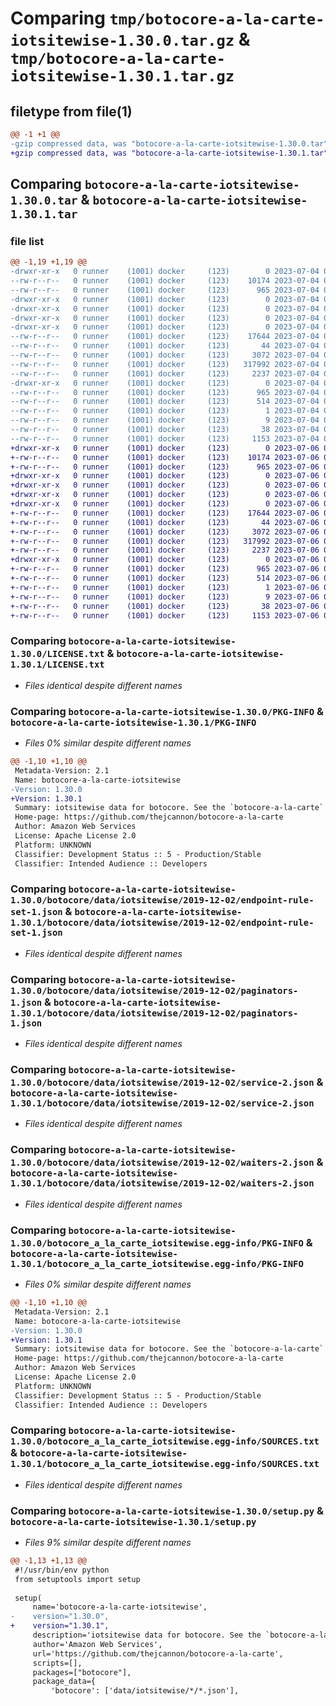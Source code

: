 # Comparing `tmp/botocore-a-la-carte-iotsitewise-1.30.0.tar.gz` & `tmp/botocore-a-la-carte-iotsitewise-1.30.1.tar.gz`

## filetype from file(1)

```diff
@@ -1 +1 @@
-gzip compressed data, was "botocore-a-la-carte-iotsitewise-1.30.0.tar", last modified: Tue Jul  4 01:44:35 2023, max compression
+gzip compressed data, was "botocore-a-la-carte-iotsitewise-1.30.1.tar", last modified: Thu Jul  6 01:45:07 2023, max compression
```

## Comparing `botocore-a-la-carte-iotsitewise-1.30.0.tar` & `botocore-a-la-carte-iotsitewise-1.30.1.tar`

### file list

```diff
@@ -1,19 +1,19 @@
-drwxr-xr-x   0 runner    (1001) docker     (123)        0 2023-07-04 01:44:35.062595 botocore-a-la-carte-iotsitewise-1.30.0/
--rw-r--r--   0 runner    (1001) docker     (123)    10174 2023-07-04 01:44:34.000000 botocore-a-la-carte-iotsitewise-1.30.0/LICENSE.txt
--rw-r--r--   0 runner    (1001) docker     (123)      965 2023-07-04 01:44:35.062595 botocore-a-la-carte-iotsitewise-1.30.0/PKG-INFO
-drwxr-xr-x   0 runner    (1001) docker     (123)        0 2023-07-04 01:44:35.058595 botocore-a-la-carte-iotsitewise-1.30.0/botocore/
-drwxr-xr-x   0 runner    (1001) docker     (123)        0 2023-07-04 01:44:35.058595 botocore-a-la-carte-iotsitewise-1.30.0/botocore/data/
-drwxr-xr-x   0 runner    (1001) docker     (123)        0 2023-07-04 01:44:35.058595 botocore-a-la-carte-iotsitewise-1.30.0/botocore/data/iotsitewise/
-drwxr-xr-x   0 runner    (1001) docker     (123)        0 2023-07-04 01:44:35.058595 botocore-a-la-carte-iotsitewise-1.30.0/botocore/data/iotsitewise/2019-12-02/
--rw-r--r--   0 runner    (1001) docker     (123)    17644 2023-07-04 01:44:02.000000 botocore-a-la-carte-iotsitewise-1.30.0/botocore/data/iotsitewise/2019-12-02/endpoint-rule-set-1.json
--rw-r--r--   0 runner    (1001) docker     (123)       44 2023-07-04 01:44:02.000000 botocore-a-la-carte-iotsitewise-1.30.0/botocore/data/iotsitewise/2019-12-02/examples-1.json
--rw-r--r--   0 runner    (1001) docker     (123)     3072 2023-07-04 01:44:02.000000 botocore-a-la-carte-iotsitewise-1.30.0/botocore/data/iotsitewise/2019-12-02/paginators-1.json
--rw-r--r--   0 runner    (1001) docker     (123)   317992 2023-07-04 01:44:02.000000 botocore-a-la-carte-iotsitewise-1.30.0/botocore/data/iotsitewise/2019-12-02/service-2.json
--rw-r--r--   0 runner    (1001) docker     (123)     2237 2023-07-04 01:44:02.000000 botocore-a-la-carte-iotsitewise-1.30.0/botocore/data/iotsitewise/2019-12-02/waiters-2.json
-drwxr-xr-x   0 runner    (1001) docker     (123)        0 2023-07-04 01:44:35.062595 botocore-a-la-carte-iotsitewise-1.30.0/botocore_a_la_carte_iotsitewise.egg-info/
--rw-r--r--   0 runner    (1001) docker     (123)      965 2023-07-04 01:44:35.000000 botocore-a-la-carte-iotsitewise-1.30.0/botocore_a_la_carte_iotsitewise.egg-info/PKG-INFO
--rw-r--r--   0 runner    (1001) docker     (123)      514 2023-07-04 01:44:35.000000 botocore-a-la-carte-iotsitewise-1.30.0/botocore_a_la_carte_iotsitewise.egg-info/SOURCES.txt
--rw-r--r--   0 runner    (1001) docker     (123)        1 2023-07-04 01:44:35.000000 botocore-a-la-carte-iotsitewise-1.30.0/botocore_a_la_carte_iotsitewise.egg-info/dependency_links.txt
--rw-r--r--   0 runner    (1001) docker     (123)        9 2023-07-04 01:44:35.000000 botocore-a-la-carte-iotsitewise-1.30.0/botocore_a_la_carte_iotsitewise.egg-info/top_level.txt
--rw-r--r--   0 runner    (1001) docker     (123)       38 2023-07-04 01:44:35.062595 botocore-a-la-carte-iotsitewise-1.30.0/setup.cfg
--rw-r--r--   0 runner    (1001) docker     (123)     1153 2023-07-04 01:44:34.000000 botocore-a-la-carte-iotsitewise-1.30.0/setup.py
+drwxr-xr-x   0 runner    (1001) docker     (123)        0 2023-07-06 01:45:07.602841 botocore-a-la-carte-iotsitewise-1.30.1/
+-rw-r--r--   0 runner    (1001) docker     (123)    10174 2023-07-06 01:45:07.000000 botocore-a-la-carte-iotsitewise-1.30.1/LICENSE.txt
+-rw-r--r--   0 runner    (1001) docker     (123)      965 2023-07-06 01:45:07.602841 botocore-a-la-carte-iotsitewise-1.30.1/PKG-INFO
+drwxr-xr-x   0 runner    (1001) docker     (123)        0 2023-07-06 01:45:07.598841 botocore-a-la-carte-iotsitewise-1.30.1/botocore/
+drwxr-xr-x   0 runner    (1001) docker     (123)        0 2023-07-06 01:45:07.598841 botocore-a-la-carte-iotsitewise-1.30.1/botocore/data/
+drwxr-xr-x   0 runner    (1001) docker     (123)        0 2023-07-06 01:45:07.598841 botocore-a-la-carte-iotsitewise-1.30.1/botocore/data/iotsitewise/
+drwxr-xr-x   0 runner    (1001) docker     (123)        0 2023-07-06 01:45:07.602841 botocore-a-la-carte-iotsitewise-1.30.1/botocore/data/iotsitewise/2019-12-02/
+-rw-r--r--   0 runner    (1001) docker     (123)    17644 2023-07-06 01:44:40.000000 botocore-a-la-carte-iotsitewise-1.30.1/botocore/data/iotsitewise/2019-12-02/endpoint-rule-set-1.json
+-rw-r--r--   0 runner    (1001) docker     (123)       44 2023-07-06 01:44:40.000000 botocore-a-la-carte-iotsitewise-1.30.1/botocore/data/iotsitewise/2019-12-02/examples-1.json
+-rw-r--r--   0 runner    (1001) docker     (123)     3072 2023-07-06 01:44:40.000000 botocore-a-la-carte-iotsitewise-1.30.1/botocore/data/iotsitewise/2019-12-02/paginators-1.json
+-rw-r--r--   0 runner    (1001) docker     (123)   317992 2023-07-06 01:44:40.000000 botocore-a-la-carte-iotsitewise-1.30.1/botocore/data/iotsitewise/2019-12-02/service-2.json
+-rw-r--r--   0 runner    (1001) docker     (123)     2237 2023-07-06 01:44:40.000000 botocore-a-la-carte-iotsitewise-1.30.1/botocore/data/iotsitewise/2019-12-02/waiters-2.json
+drwxr-xr-x   0 runner    (1001) docker     (123)        0 2023-07-06 01:45:07.602841 botocore-a-la-carte-iotsitewise-1.30.1/botocore_a_la_carte_iotsitewise.egg-info/
+-rw-r--r--   0 runner    (1001) docker     (123)      965 2023-07-06 01:45:07.000000 botocore-a-la-carte-iotsitewise-1.30.1/botocore_a_la_carte_iotsitewise.egg-info/PKG-INFO
+-rw-r--r--   0 runner    (1001) docker     (123)      514 2023-07-06 01:45:07.000000 botocore-a-la-carte-iotsitewise-1.30.1/botocore_a_la_carte_iotsitewise.egg-info/SOURCES.txt
+-rw-r--r--   0 runner    (1001) docker     (123)        1 2023-07-06 01:45:07.000000 botocore-a-la-carte-iotsitewise-1.30.1/botocore_a_la_carte_iotsitewise.egg-info/dependency_links.txt
+-rw-r--r--   0 runner    (1001) docker     (123)        9 2023-07-06 01:45:07.000000 botocore-a-la-carte-iotsitewise-1.30.1/botocore_a_la_carte_iotsitewise.egg-info/top_level.txt
+-rw-r--r--   0 runner    (1001) docker     (123)       38 2023-07-06 01:45:07.602841 botocore-a-la-carte-iotsitewise-1.30.1/setup.cfg
+-rw-r--r--   0 runner    (1001) docker     (123)     1153 2023-07-06 01:45:07.000000 botocore-a-la-carte-iotsitewise-1.30.1/setup.py
```

### Comparing `botocore-a-la-carte-iotsitewise-1.30.0/LICENSE.txt` & `botocore-a-la-carte-iotsitewise-1.30.1/LICENSE.txt`

 * *Files identical despite different names*

### Comparing `botocore-a-la-carte-iotsitewise-1.30.0/PKG-INFO` & `botocore-a-la-carte-iotsitewise-1.30.1/PKG-INFO`

 * *Files 0% similar despite different names*

```diff
@@ -1,10 +1,10 @@
 Metadata-Version: 2.1
 Name: botocore-a-la-carte-iotsitewise
-Version: 1.30.0
+Version: 1.30.1
 Summary: iotsitewise data for botocore. See the `botocore-a-la-carte` package for more info.
 Home-page: https://github.com/thejcannon/botocore-a-la-carte
 Author: Amazon Web Services
 License: Apache License 2.0
 Platform: UNKNOWN
 Classifier: Development Status :: 5 - Production/Stable
 Classifier: Intended Audience :: Developers
```

### Comparing `botocore-a-la-carte-iotsitewise-1.30.0/botocore/data/iotsitewise/2019-12-02/endpoint-rule-set-1.json` & `botocore-a-la-carte-iotsitewise-1.30.1/botocore/data/iotsitewise/2019-12-02/endpoint-rule-set-1.json`

 * *Files identical despite different names*

### Comparing `botocore-a-la-carte-iotsitewise-1.30.0/botocore/data/iotsitewise/2019-12-02/paginators-1.json` & `botocore-a-la-carte-iotsitewise-1.30.1/botocore/data/iotsitewise/2019-12-02/paginators-1.json`

 * *Files identical despite different names*

### Comparing `botocore-a-la-carte-iotsitewise-1.30.0/botocore/data/iotsitewise/2019-12-02/service-2.json` & `botocore-a-la-carte-iotsitewise-1.30.1/botocore/data/iotsitewise/2019-12-02/service-2.json`

 * *Files identical despite different names*

### Comparing `botocore-a-la-carte-iotsitewise-1.30.0/botocore/data/iotsitewise/2019-12-02/waiters-2.json` & `botocore-a-la-carte-iotsitewise-1.30.1/botocore/data/iotsitewise/2019-12-02/waiters-2.json`

 * *Files identical despite different names*

### Comparing `botocore-a-la-carte-iotsitewise-1.30.0/botocore_a_la_carte_iotsitewise.egg-info/PKG-INFO` & `botocore-a-la-carte-iotsitewise-1.30.1/botocore_a_la_carte_iotsitewise.egg-info/PKG-INFO`

 * *Files 0% similar despite different names*

```diff
@@ -1,10 +1,10 @@
 Metadata-Version: 2.1
 Name: botocore-a-la-carte-iotsitewise
-Version: 1.30.0
+Version: 1.30.1
 Summary: iotsitewise data for botocore. See the `botocore-a-la-carte` package for more info.
 Home-page: https://github.com/thejcannon/botocore-a-la-carte
 Author: Amazon Web Services
 License: Apache License 2.0
 Platform: UNKNOWN
 Classifier: Development Status :: 5 - Production/Stable
 Classifier: Intended Audience :: Developers
```

### Comparing `botocore-a-la-carte-iotsitewise-1.30.0/botocore_a_la_carte_iotsitewise.egg-info/SOURCES.txt` & `botocore-a-la-carte-iotsitewise-1.30.1/botocore_a_la_carte_iotsitewise.egg-info/SOURCES.txt`

 * *Files identical despite different names*

### Comparing `botocore-a-la-carte-iotsitewise-1.30.0/setup.py` & `botocore-a-la-carte-iotsitewise-1.30.1/setup.py`

 * *Files 9% similar despite different names*

```diff
@@ -1,13 +1,13 @@
 #!/usr/bin/env python
 from setuptools import setup
 
 setup(
     name='botocore-a-la-carte-iotsitewise',
-    version="1.30.0",
+    version="1.30.1",
     description='iotsitewise data for botocore. See the `botocore-a-la-carte` package for more info.',
     author='Amazon Web Services',
     url='https://github.com/thejcannon/botocore-a-la-carte',
     scripts=[],
     packages=["botocore"],
     package_data={
         'botocore': ['data/iotsitewise/*/*.json'],
```

